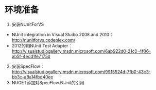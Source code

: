 环境准备
======
 1. 安装NUnitForVS
 - NUnit integration in Visual Studio 2008 and 2010：http://nunitforvs.codeplex.com/
 - 2012的用NUnit Test Adapter：http://visualstudiogallery.msdn.microsoft.com/6ab922d0-21c0-4f06-ab5f-4ecd1fe7175d
 2. 安装SpecFlow：http://visualstudiogallery.msdn.microsoft.com/9915524d-7fb0-43c3-bb3c-a8a14fbd40ee
 3. NUGET添加对SpecFlow.NUnit的引用